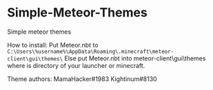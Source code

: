 # Simple-Meteor-Themes
Simple meteor themes

How to install:
Put Meteor.nbt to `C:\Users\%username%\AppData\Roaming\.minecraft\meteor-client\gui\themes\`
Else put Meteor.nbt into meteor-client\gui\themes where is directory of your launcher or minecraft.

Theme authors:
MamaHacker#1983
Kightinum#8130
